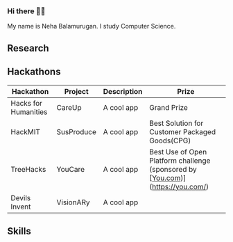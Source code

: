 ### Hi there 👋🏾
My name is Neha Balamurugan. I study Computer Science.

## Research

## Hackathons
| Hackathon  | Project | Description | Prize |
| ------------- | ------------- | ------------- | ------------- |
| Hacks for Humanities | CareUp | A cool app | Grand Prize |
| HackMIT  | SusProduce  | A cool app | Best Solution for Customer Packaged Goods(CPG) |
| TreeHacks  | YouCare  | A cool app | Best Use of Open Platform challenge (sponsored by [[You.com](url))](https://you.com/) |
| Devils Invent  | VisionARy | A cool app | 



## Skills


<!--
**nehabalamurugan/nehabalamurugan** is a ✨ _special_ ✨ repository because its `README.md` (this file) appears on your GitHub profile.

Here are some ideas to get you started:

- 🔭 I’m currently working on ...
- 🌱 I’m currently learning ...
- 👯 I’m looking to collaborate on ...
- 🤔 I’m looking for help with ...
- 💬 Ask me about ...
- 📫 How to reach me: ...
- 😄 Pronouns: ...
- ⚡ Fun fact: ...
-->
